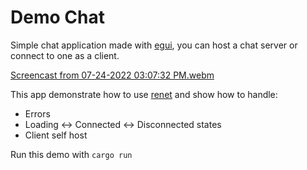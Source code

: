 # Demo Chat

Simple chat application made with [egui](https://github.com/emilk/egui), you can host a chat server or connect to one as a client.

[Screencast from 07-24-2022 03:07:32 PM.webm](https://user-images.githubusercontent.com/35241085/180660267-82b0a4b5-b2a0-4732-a84f-797f3691787b.webm)


This app demonstrate how to use [renet](https://github.com/lucaspoffo/renet) and show how to handle:
- Errors
- Loading <-> Connected <-> Disconnected states
- Client self host

Run this demo with `cargo run` 
